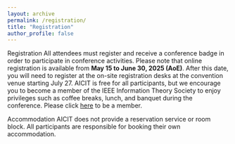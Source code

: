 ```yaml
---
layout: archive
permalink: /registration/
title: "Registration"
author_profile: false
---
```


Registration
All attendees must register and receive a conference badge in order to participate in conference activities. Please note that online registration is available from **May 15 to June 30, 2025 (AoE)**. After this date, you will need to register at the on-site registration desks at the convention venue starting July 27. AICIT is free for all participants, but we encourage you to become a member of the IEEE Information Theory Society to enjoy privileges such as coffee breaks, lunch, and banquet during the conference. Please click <a href="https://forms.office.com/r/PTiHsBfg4x" target="_blank">here</a> to be a member.

Accommodation
AICIT does not provide a reservation service or room block. All participants are responsible for booking their own accommodation.



